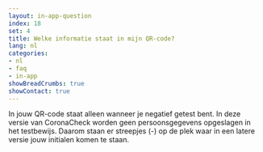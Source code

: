 ```yaml
---
layout: in-app-question
index: 18
set: 4
title: Welke informatie staat in mijn QR-code? 
lang: nl
categories:
- nl
- faq
- in-app
showBreadCrumbs: true
showContact: true
---
```

In jouw QR-code staat alleen wanneer je negatief getest bent. 
In deze versie van CoronaCheck worden geen persoonsgegevens opgeslagen in het testbewijs. Daarom staan er streepjes (-) op de plek waar in een latere versie jouw initialen komen te staan.
